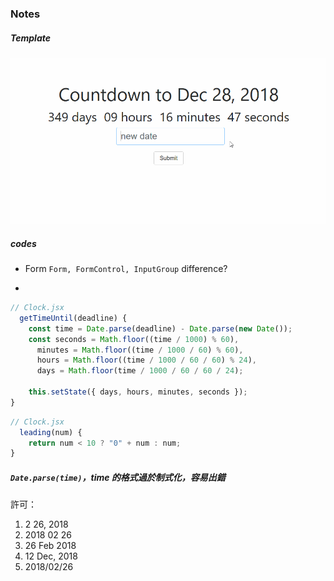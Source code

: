 ### Notes
##### Template
![](https://github.com/Jiaaa1014/CountDown-React/blob/master/public/CountDown.gif)

##### codes
* Form
  `Form, FormControl, InputGroup` difference?

*

```js
// Clock.jsx
  getTimeUntil(deadline) {
    const time = Date.parse(deadline) - Date.parse(new Date());
    const seconds = Math.floor((time / 1000) % 60),
      minutes = Math.floor((time / 1000 / 60) % 60),
      hours = Math.floor((time / 1000 / 60 / 60) % 24),
      days = Math.floor(time / 1000 / 60 / 60 / 24);

    this.setState({ days, hours, minutes, seconds });
}
```

```js
// Clock.jsx
  leading(num) {
    return num < 10 ? "0" + num : num;
}
```

##### `Date.parse(time)`，time 的格式過於制式化，容易出錯
許可：
1. 2 26, 2018
2. 2018 02 26
3. 26 Feb 2018
4. 12 Dec, 2018
5. 2018/02/26
